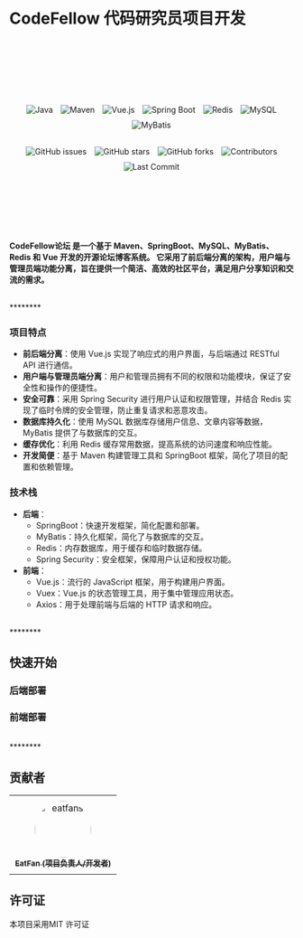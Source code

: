 # CodeFellow 代码研究员项目开发

<br>
<br>
<br>
<div align="center" style="margin-top: 60px;">
  <img src="https://img.shields.io/badge/Java-ED8B00?style=for-the-badge&logo=java&logoColor=white" alt="Java" style="margin: 5px;">
  <img src="https://img.shields.io/badge/Maven-C71A36?style=for-the-badge&logo=apache-maven&logoColor=white" alt="Maven" style="margin: 5px;">
  <img src="https://img.shields.io/badge/Vue.js-35495E?style=for-the-badge&logo=vue.js&logoColor=4FC08D" alt="Vue.js" style="margin: 5px;">
  <img src="https://img.shields.io/badge/Spring%20Boot-6DB33F?style=for-the-badge&logo=spring-boot&logoColor=white" alt="Spring Boot" style="margin: 5px;">
  <img src="https://img.shields.io/badge/Redis-DC382D?style=for-the-badge&logo=redis&logoColor=white" alt="Redis" style="margin: 5px;">
  <img src="https://img.shields.io/badge/MySQL-4479A1?style=for-the-badge&logo=mysql&logoColor=white" alt="MySQL" style="margin: 5px;">
  <img src="https://img.shields.io/badge/MyBatis-003B57?style=for-the-badge&logo=mybatis&logoColor=white" alt="MyBatis" style="margin: 5px;">
</div>

<div align="center" style="margin-top: 20px;">
  <img src="https://img.shields.io/github/issues/eatfans/CodeFellow.svg" alt="GitHub issues" style="margin: 5px;">
  <img src="https://img.shields.io/github/stars/eatfans/CodeFellow.svg" alt="GitHub stars" style="margin: 5px;">
  <img src="https://img.shields.io/github/forks/eatfans/CodeFellow.svg" alt="GitHub forks" style="margin: 5px;">
  <img src="https://img.shields.io/github/contributors/eatfans/CodeFellow.svg" alt="Contributors" style="margin: 5px;">
  <img src="https://img.shields.io/github/last-commit/eatfans/CodeFellow.svg" alt="Last Commit" style="margin: 5px;">
</div>
<br>
<br>
<br>
<br>
<br>
<br>


**CodeFellow论坛 是一个基于 Maven、SpringBoot、MySQL、MyBatis、Redis 和 Vue 开发的开源论坛博客系统。
它采用了前后端分离的架构，用户端与管理员端功能分离，旨在提供一个简洁、高效的社区平台，满足用户分享知识和交流的需求。**

<br>
********
<br>

### 项目特点
* **前后端分离**：使用 Vue.js 实现了响应式的用户界面，与后端通过 RESTful API 进行通信。
* **用户端与管理员端分离**：用户和管理员拥有不同的权限和功能模块，保证了安全性和操作的便捷性。
* **安全可靠**：采用 Spring Security 进行用户认证和权限管理，并结合 Redis 实现了临时令牌的安全管理，防止重复请求和恶意攻击。
* **数据库持久化**：使用 MySQL 数据库存储用户信息、文章内容等数据，MyBatis 提供了与数据库的交互。
* **缓存优化**：利用 Redis 缓存常用数据，提高系统的访问速度和响应性能。
* **开发简便**：基于 Maven 构建管理工具和 SpringBoot 框架，简化了项目的配置和依赖管理。

### 技术栈
* **后端**：
  * SpringBoot：快速开发框架，简化配置和部署。
  * MyBatis：持久化框架，简化了与数据库的交互。
  * Redis：内存数据库，用于缓存和临时数据存储。
  * Spring Security：安全框架，保障用户认证和授权功能。
* **前端**：
  * Vue.js：流行的 JavaScript 框架，用于构建用户界面。
  * Vuex：Vue.js 的状态管理工具，用于集中管理应用状态。
  * Axios：用于处理前端与后端的 HTTP 请求和响应。

<br>
********
<br>

## 快速开始
### 后端部署

### 前端部署

<br>
********
<br>

## 贡献者
<table>
  <tr>
    <td align="center" style="padding: 10px;">
      <a href="https://github.com/eatfans">
        <img src="https://avatars.githubusercontent.com/u/122099628?s=400&u=3d10845f14b751dd240fee9001dfb5a8edc0a800&v=4" width="100px;" style="border-radius: 50%; border: none;" alt="eatfans"/>
        <br />
        <sub><b>EatFan (项目负责人/开发者)</b></sub>
      </a>
    </td>
  </tr>
</table>

## 许可证
本项目采用MIT 许可证 

